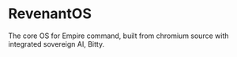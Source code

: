 # RevenantOS
The core OS for Empire command, built from chromium source with integrated sovereign AI, Bitty.
